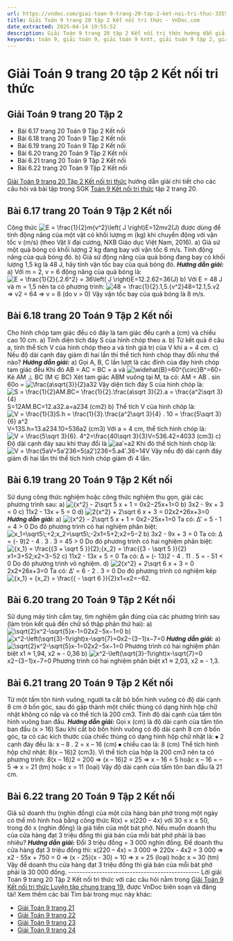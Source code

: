 ```yaml
---
url: https://vndoc.com/giai-toan-9-trang-20-tap-2-ket-noi-tri-thuc-335503
title: Giải Toán 9 trang 20 tập 2 Kết nối tri thức - VnDoc.com
date_extracted: 2025-04-14 19:55:52
description: Giải Toán 9 trang 20 tập 2 Kết nối tri thức hướng dẫn giải chi tiết các câu hỏi và bài tập trong SGK Toán 9 Kết nối tri thức tập 2.
keywords: toán 9, giải toán 9, giải toán 9 kntt, giải toán 9 tập 2, giải toán 9 kết nối tri thức, toán 9 kết nối tri thức tập 2, Toán 9 Kết nối tri thức Luyện tập chung trang 19, giải Toán 9 Kết nối tri thức Luyện tập chung trang 20, giải toán 9 kntt trang 20, toán 9 kết nối tri thức tập 2 trang 20, Luyện tập chung trang 19, toán 9 trang 20, giải toán 9 trang 20, giải toán 9 trang 20 kết nối, toán 9 trang 20 kết nối tri thức, toán 9 kntt tập 2 trang 20, toán 9 kết nối trang 20, bài 6.22 sgk toán 9 tập 2
---
```


# Giải Toán 9 trang 20 tập 2 Kết nối tri thức
## Giải Toán 9 trang 20 Tập 2
  * Bài 6.17 trang 20 Toán 9 Tập 2 Kết nối
  * Bài 6.18 trang 20 Toán 9 Tập 2 Kết nối
  * Bài 6.19 trang 20 Toán 9 Tập 2 Kết nối
  * Bài 6.20 trang 20 Toán 9 Tập 2 Kết nối
  * Bài 6.21 trang 20 Toán 9 Tập 2 Kết nối
  * Bài 6.22 trang 20 Toán 9 Tập 2 Kết nối

[Giải Toán 9 trang 20 Tập 2 Kết nối tri thức](<https://vndoc.com/giai-toan-9-trang-20-tap-2-ket-noi-tri-thuc-335503>) hướng dẫn giải chi tiết cho các câu hỏi và bài tập trong SGK [Toán 9 Kết nối tri thức](<https://vndoc.com/toan-9-ket-noi-tri-thuc>) tập 2 trang 20.
## **Bài 6.17 trang 20 Toán 9 Tập 2 Kết nối**
Công thức ![E = \\frac{1}{2}m{v^2}\\left\( J \\right\)](https://i.vdoc.vn/data/image/blank.png)E=12mv2\(J\) được dùng để tính động năng của một vật có khối lượng m \(kg\) khi chuyển động với vận tốc v \(m/s\) \(theo Vật lí đại cương, NXB Giáo dục Việt Nam, 2016\).
a\) Giả sử một quả bóng có khối lượng 2 kg đang bay với vận tốc 6 m/s. Tính động năng của quả bóng đó.
b\) Giả sử động năng của quả bóng đang bay có khối lượng 1,5 kg là 48 J, hãy tính vận tốc bay của quả bóng đó.
_**Hướng dẫn giải:**_
a\) Với m = 2, v = 6 động năng của quả bóng là:
![E = \\frac{1}{2}{.2.6^2} = 36\\left\( J \\right\)](https://i.vdoc.vn/data/image/blank.png)E=12.2.62=36\(J\)
b\) Với E = 48 J và m = 1,5 nên ta có phương trình:
![48 = \\frac{1}{2}.1,5.{v^2}](https://i.vdoc.vn/data/image/blank.png)48=12.1,5.v2
⇒ v2 = 64
⇒ v = 8 \(do v > 0\)
Vậy vận tốc bay của quả bóng là 8 m/s.
## **Bài 6.18 trang 20 Toán 9 Tập 2 Kết nối**
Cho hình chóp tam giác đều có đáy là tam giác đều cạnh a \(cm\) và chiều cao 10 cm.
a\) Tính diện tích đáy S của hình chóp theo a.
b\) Từ kết quả ở câu a, tính thể tích V của hình chóp theo a và tính giá trị của V khi a = 4 cm.
c\) Nếu độ dài cạnh đáy giảm đi hai lần thì thể tích hình chóp thay đổi như thế nào?
_**Hướng dẫn giải:**_
a\)
Gọi A, B, C lần lượt là các đỉnh của đáy hình chóp tam giác đều
Khi đó AB = AC = BC = a và ![\\widehat{B}=60^{\\circ}](https://i.vdoc.vn/data/image/blank.png)B^=60∘
Kẻ AM ⊥ BC \(M ∈ BC\)
Xét tam giác ABM vuông tại M, ta có:
AM = AB . sin 60o = ![\\frac{a\\sqrt{3}}{2}](https://i.vdoc.vn/data/image/blank.png)a32
Vậy diện tích đáy S của hình chóp là:
![S = \\frac{1}{2}AM.BC= \\frac{1}{2}.\\frac{a\\sqrt 3}{2}.a = \\frac{a^2\\sqrt 3}{4}](https://i.vdoc.vn/data/image/blank.png)S=12AM.BC=12.a32.a=a234 \(cm2\)
b\) Thể tích V của hình chóp là:
![V = \\frac{1}{3}S.h = \\frac{1}{3}.\\frac{a^2\\sqrt 3}{4}  . 10 = \\frac{5\\sqrt 3}{6} a^2](https://i.vdoc.vn/data/image/blank.png)V=13S.h=13.a234.10=536a2 \(cm3\)
Với a = 4 cm, thể tích hình chóp là:
![V =  \\frac{5\\sqrt 3}{6}. 4^2=\\frac{40\\sqrt 3}{3}](https://i.vdoc.vn/data/image/blank.png)V=536.42=4033 \(cm3\)
c\) Độ dài cạnh đáy sau khi thay đổi là ![a](https://i.vdoc.vn/data/image/blank.png)a′=a2
Khi đó thể tích hình chóp là:
![V = \\frac{5a](https://i.vdoc.vn/data/image/blank.png)V=5a′236=5\(a2′\)236=5.a4′.36=14V
Vậy nếu độ dài cạnh đáy giảm đi hai lần thì thể tích hình chóp giảm đi 4 lần.
## **Bài 6.19 trang 20 Toán 9 Tập 2 Kết nối**
Sử dụng công thức nghiệm hoặc công thức nghiệm thu gọn, giải các phương trình sau:
a\) ![{x^2} - 2\\sqrt 5 x + 1 = 0](https://i.vdoc.vn/data/image/blank.png)x2−25x+1=0
b\) 3x2 \- 9x + 3 = 0
c\) 11x2 \- 13x + 5 = 0
d\) ![2{x^2} + 2\\sqrt 6 x + 3 = 0](https://i.vdoc.vn/data/image/blank.png)2x2+26x+3=0
_**Hướng dẫn giải:**_
a\) ![{x^2} - 2\\sqrt 5 x + 1 = 0](https://i.vdoc.vn/data/image/blank.png)x2−25x+1=0
Ta có: ∆' = 5 - 1 = 4 > 0
Do đó phương trình có hai nghiệm phân biệt:
![x_1=\\sqrt5\\;+2;x_2=\\sqrt5\\;-2](https://i.vdoc.vn/data/image/blank.png)x1=5+2;x2=5−2
b\) 3x2 \- 9x + 3 = 0
Ta có: ∆ = \(- 9\)2 \- 4 . 3 . 3 = 45 > 0
Do đó phương trình có hai nghiệm phân biệt:
![{x_1} = \\frac{{3 + \\sqrt 5 }}{2};{x_2} = \\frac{{3 - \\sqrt 5 }}{2}](https://i.vdoc.vn/data/image/blank.png)x1=3+52;x2=3−52
c\) 11x2 \- 13x + 5 = 0
Ta có: ∆ = \(- 13\)2 \- 4 . 11 . 5 = - 51 < 0
Do đó phương trình vô nghiệm.
d\) ![2{x^2} + 2\\sqrt 6 x + 3 = 0](https://i.vdoc.vn/data/image/blank.png)2x2+26x+3=0
Ta có: ∆' = 6 - 2 . 3 = 0
Do đó phương trình có nghiệm kép ![{x_1} = {x_2} = \\frac{{ - \\sqrt 6 }}{2}](https://i.vdoc.vn/data/image/blank.png)x1=x2=−62.
## **Bài 6.20 trang 20 Toán 9 Tập 2 Kết nối**
Sử dụng máy tính cầm tay, tìm nghiệm gần đúng của các phương trình sau \(làm tròn kết quả đến chữ số thập phân thứ hai\):
a\) ![\\sqrt{2}x^2-\\sqrt{5}x-1=0](https://i.vdoc.vn/data/image/blank.png)2x2−5x−1=0
b\) ![x^2-\\left\(\\sqrt{3}-1\\right\)x-\\sqrt{7}=0](https://i.vdoc.vn/data/image/blank.png)x2−\(3−1\)x−7=0
_**Hướng dẫn giải:**_
a\) ![\\sqrt{2}x^2-\\sqrt{5}x-1=0](https://i.vdoc.vn/data/image/blank.png)2x2−5x−1=0
Phương trình có hai nghiệm phân biệt x1 ≈ 1,94, x2 ≈ - 0,36
b\) ![x^2-\\left\(\\sqrt{3}-1\\right\)x-\\sqrt{7}=0](https://i.vdoc.vn/data/image/blank.png)x2−\(3−1\)x−7=0
Phương trình có hai nghiệm phân biệt x1 ≈ 2,03, x2 ≈ - 1,3.
## **Bài 6.21 trang 20 Toán 9 Tập 2 Kết nối**
Từ một tấm tôn hình vuông, người ta cắt bỏ bốn hình vuông có độ dài cạnh 8 cm ở bốn góc, sau đó gập thành một chiếc thùng có dạng hình hộp chữ nhật không có nắp và có thể tích là 200 cm3. Tính độ dài cạnh của tấm tôn hình vuông ban đầu.
_**Hướng dẫn giải:**_
Gọi x \(cm\) là độ dài cạnh của tấm tôn ban đầu \(x > 16\)
Sau khi cắt bỏ bốn hình vuông có độ dài cạnh 8 cm ở bốn góc, ta có các kích thước của chiếc thùng có dạng hình hộp chữ nhật là:
⦁ 2 cạnh đáy đều là: x – 8 . 2 = x – 16 \(cm\)
⦁ chiều cao là: 8 \(cm\)
Thể tích hình hộp chữ nhật: 8\(x – 16\)2 \(cm3\).
Vì thể tích của hộp là 200 cm3 nên ta có phương trình:
8\(x – 16\)2 = 200
⇒ \(x – 16\)2 = 25
⇒ x – 16 = 5 hoặc x – 16 = –5
⇒ x = 21 \(tm\) hoặc x = 11 \(loại\)
Vậy độ dài cạnh của tấm tôn ban đầu là 21 cm.
## **Bài 6.22 trang 20 Toán 9 Tập 2 Kết nối**
Giả sử doanh thu \(nghìn đồng\) của một cửa hàng bán phở trong một ngày có thể mô hình hoá bằng công thức R\(x\) = x\(220 – 4x\) với 30 ≤ x ≤ 50, trong đó x \(nghìn đồng\) là giá tiền của một bát phở. Nếu muốn doanh thu của cửa hàng đạt 3 triệu đồng thì giá bán của mỗi bát phở phải là bao nhiêu?
_**Hướng dẫn giải:**_
Đổi 3 triệu đồng = 3 000 nghìn đồng.
Để doanh thu cửa hàng đạt 3 triệu đồng thì:
x\(220 – 4x\) = 3 000
⇒ 220x - 4x2 = 3 000 
⇒ x2 \- 55x + 750 = 0
⇒ \(x - 25\)\(x - 30\) = 10
⇒ x = 25 \(loại\) hoặc x = 30 \(tm\)
Vậy để doanh thu cửa hàng đạt 3 triệu đồng thì giá bán của mỗi bát phở phải là 30 000 đồng.
\-----------------------------------------------
Lời giải Toán 9 trang 20 Tập 2 Kết nối tri thức với các câu hỏi nằm trong [Giải Toán 9 Kết nối tri thức Luyện tập chung trang 19](<https://vndoc.com/toan-9-ket-noi-tri-thuc-luyen-tap-chung-trang-19-334138>), được VnDoc biên soạn và đăng tải\!
Xem thêm các bài Tìm bài trong mục này khác:
  * [Giải Toán 9 trang 21 ](</giai-toan-9-trang-21-tap-2-ket-noi-tri-thuc-335506>)
  * [Giải Toán 9 trang 22 ](</giai-toan-9-trang-22-tap-2-ket-noi-tri-thuc-335565>)
  * [Giải Toán 9 trang 23 ](</giai-toan-9-trang-23-tap-2-ket-noi-tri-thuc-335566>)
  * [Giải Toán 9 trang 24 ](</giai-toan-9-trang-24-tap-2-ket-noi-tri-thuc-335567>)

